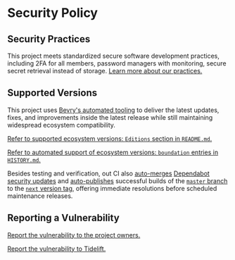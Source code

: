 # Security Policy

## Security Practices

This project meets standardized secure software development practices, including 2FA for all members, password managers with monitoring, secure secret retrieval instead of storage. [Learn more about our practices.](https://tidelift.com/funding/github/npm/scandirectory)

## Supported Versions

This project uses [Bevry's automated tooling](https://github.com/bevry/boundation) to deliver the latest updates, fixes, and improvements inside the latest release while still maintaining widespread ecosystem compatibility.

[Refer to supported ecosystem versions: `Editions` section in `README.md`.](https://github.com/bevry/scandirectory/blob/master/README.md#Editions)

[Refer to automated support of ecosystem versions: `boundation` entries in `HISTORY.md`.](https://github.com/bevry/scandirectory/blob/master/HISTORY.md)

Besides testing and verification, out CI also [auto-merges](https://docs.github.com/en/code-security/dependabot/working-with-dependabot/automating-dependabot-with-github-actions) [Dependabot security updates](https://docs.github.com/en/code-security/dependabot/dependabot-security-updates/about-dependabot-security-updates) and [auto-publishes](https://github.com/bevry-actions/npm) successful builds of the [`master` branch](https://github.com/bevry/wait/actions?query=branch%3Amaster) to the [`next` version tag](https://www.npmjs.com/package/scandirectory?activeTab=versions), offering immediate resolutions before scheduled maintenance releases.

## Reporting a Vulnerability

[Report the vulnerability to the project owners.](https://github.com/bevry/scandirectory/security/advisories)

[Report the vulnerability to Tidelift.](https://tidelift.com/security)
